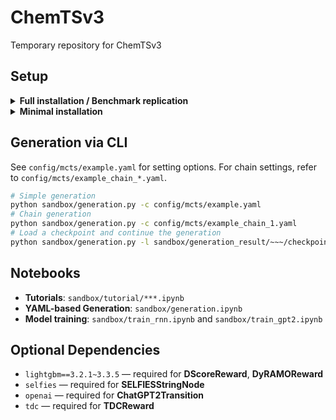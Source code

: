 # ChemTSv3
Temporary repository for ChemTSv3

## Setup

<details>
  <summary><b>Full installation / Benchmark replication</b></summary><br>

### Available classes
- **Transition**: `BioT5Transition`, `GBGATransition`, `GPT2Transition`, `RNNBasedMutation`, `RNNTransition`, `SMIRKSTransition`
- **Reward**: `DScoreReward`, `DyRAMOReward`, `GFPReward`, `SimilarityReward`, `JScoreReward`, `LogPReward`, `TDCReward`
- The corresponding Node classes, along with all implemented Filter and Policy classes, are also available in this environment.

### Setup steps

1. Install uv: https://docs.astral.sh/uv/getting-started/installation/
2. Restart the shell
3. Move to the repository root (e.g., cd molgen)
4. Run the following commands:
```bash
uv venv --python 3.11.11
source .venv/bin/activate
uv pip install pytdc==1.1.14 numpy==1.26.4 rdkit==2023.09.6 ipykernel==6.30.0 transformers==4.43.4 setuptools==78.1.1 lightgbm==3.3.5 torch==2.5.1 --torch-backend=auto
```
</details>

<details>
  <summary><b>Minimal installation</b></summary><br>

### Available classes
- **Transition**: `BioT5Transition`, `GBGATransition`, `GPT2Transition`, `RNNBasedMutation`, `RNNTransition`, `SMIRKSTransition`
- **Reward**: `GFPReward`, `SimilarityReward`, `JScoreReward`, `LogPReward`
- **Policy**: `UCT`, `PUCT`
- The corresponding Node classes and all implemented Filter classes are also available in this environment.

### Setup steps

1. Install uv: https://docs.astral.sh/uv/getting-started/installation/
2. Restart the shell
3. Move to the repository root (e.g., cd molgen)
4. Run the following commands:
```bash
uv venv --python 3.11.11
source .venv/bin/activate
uv pip install numpy==1.26.4 rdkit==2023.09.6 ipykernel==6.30.0 transformers==4.43.4 torch==2.5.1 --torch-backend=auto
```
</details>

## Generation via CLI
See `config/mcts/example.yaml` for setting options. For chain settings, refer to `config/mcts/example_chain_*.yaml`.
```bash
# Simple generation
python sandbox/generation.py -c config/mcts/example.yaml
# Chain generation
python sandbox/generation.py -c config/mcts/example_chain_1.yaml
# Load a checkpoint and continue the generation
python sandbox/generation.py -l sandbox/generation_result/~~~/checkpoint --max_generations 100 --time_limit 60
```

## Notebooks
- **Tutorials**: `sandbox/tutorial/***.ipynb`
- **YAML-based Generation**: `sandbox/generation.ipynb`
- **Model training**: `sandbox/train_rnn.ipynb` and `sandbox/train_gpt2.ipynb`

## Optional Dependencies
- `lightgbm==3.2.1~3.3.5` — required for **DScoreReward**, **DyRAMOReward**
- `selfies` — required for **SELFIESStringNode**  
- `openai` — required for **ChatGPT2Transition**  
- `tdc` — required for **TDCReward**
